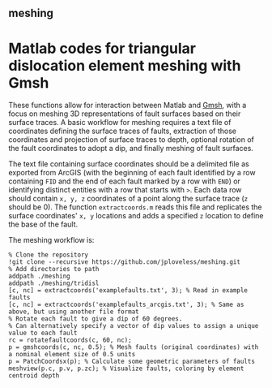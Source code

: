 ## meshing
# Matlab codes for triangular dislocation element meshing with Gmsh

These functions allow for interaction between Matlab and [Gmsh](https://gmsh.info), with a focus on meshing 3D representations of fault surfaces based on their surface traces. A basic workflow for meshing requires a text file of coordinates defining the surface traces of faults, extraction of those coordinates and projection of surface traces to depth, optional rotation of the fault coordinates to adopt a dip, and finally meshing of fault surfaces.

The text file containing surface coordinates should be a delimited file as exported from ArcGIS (with the beginning of each fault identified by a row containing `FID` and the end of each fault marked by a row with `END`) or identifying distinct entities with a row that starts with `>`. Each data row should contain `x, y, z` coordinates of a point along the surface trace (`z` should be 0). The function `extractcoords.m` reads this file and replicates the surface coordinates' `x, y` locations and adds a specified `z` location to define the base of the fault.

The meshing workflow is: 
    
    % Clone the repository
    !git clone --recursive https://github.com/jploveless/meshing.git
    % Add directories to path
    addpath ./meshing
    addpath ./meshing/tridisl
    [c, nc] = extractcoords('examplefaults.txt', 3); % Read in example faults
    [c, nc] = extractcoords('examplefaults_arcgis.txt', 3); % Same as above, but using another file format
    % Rotate each fault to give a dip of 60 degrees. 
    % Can alternatively specify a vector of dip values to assign a unique value to each fault
    rc = rotatefaultcoords(c, 60, nc);
    p = gmshcoords(c, nc, 0.5); % Mesh faults (original coordinates) with a nominal element size of 0.5 units
    p = PatchCoordsx(p); % Calculate some geometric parameters of faults
    meshview(p.c, p.v, p.zc); % Visualize faults, coloring by element centroid depth
    

